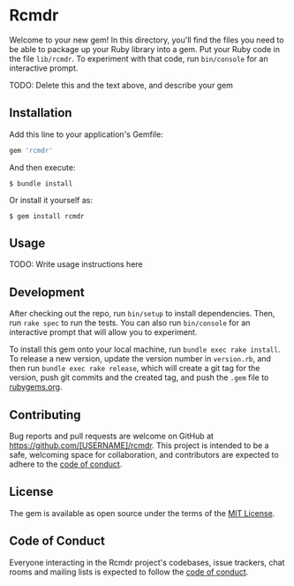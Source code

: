 # Rcmdr

Welcome to your new gem! In this directory, you'll find the files you need to be able to package up your Ruby library into a gem. Put your Ruby code in the file `lib/rcmdr`. To experiment with that code, run `bin/console` for an interactive prompt.

TODO: Delete this and the text above, and describe your gem

## Installation

Add this line to your application's Gemfile:

```ruby
gem 'rcmdr'
```

And then execute:

    $ bundle install

Or install it yourself as:

    $ gem install rcmdr

## Usage

TODO: Write usage instructions here

## Development

After checking out the repo, run `bin/setup` to install dependencies. Then, run `rake spec` to run the tests. You can also run `bin/console` for an interactive prompt that will allow you to experiment.

To install this gem onto your local machine, run `bundle exec rake install`. To release a new version, update the version number in `version.rb`, and then run `bundle exec rake release`, which will create a git tag for the version, push git commits and the created tag, and push the `.gem` file to [rubygems.org](https://rubygems.org).

## Contributing

Bug reports and pull requests are welcome on GitHub at https://github.com/[USERNAME]/rcmdr. This project is intended to be a safe, welcoming space for collaboration, and contributors are expected to adhere to the [code of conduct](https://github.com/[USERNAME]/rcmdr/blob/main/CODE_OF_CONDUCT.md).

## License

The gem is available as open source under the terms of the [MIT License](https://opensource.org/licenses/MIT).

## Code of Conduct

Everyone interacting in the Rcmdr project's codebases, issue trackers, chat rooms and mailing lists is expected to follow the [code of conduct](https://github.com/[USERNAME]/rcmdr/blob/main/CODE_OF_CONDUCT.md).
